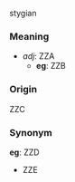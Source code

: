 stygian
### Meaning
+ _adj_: ZZA
    + __eg__: ZZB

### Origin

ZZC

### Synonym

__eg__: ZZD

+ ZZE


